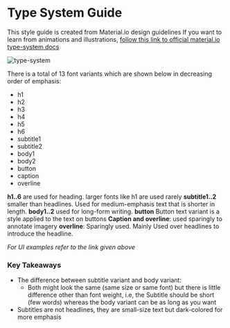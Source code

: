 # Type System Guide

This style guide is created from Material.io design guidelines
If you want to learn from animations and illustrations, [follow this link to official material.io type-system docs](https://material.io/design/typography/the-type-system.html#type-scale)

![type-system](./assets/material-type-face.png)

There is a total of 13 font variants which are shown below in decreasing order of emphasis:

- h1
- h2
- h3
- h4
- h5
- h6
- subtitle1
- subtitle2
- body1
- body2
- button
- caption
- overline

**h1..6** are used for heading. larger fonts like h1 are used rarely
**subtitle1..2** smaller than headlines. Used for medium-emphasis text that is shorter in length.
**body1..2** used for long-form writing.
**button** Button text variant is a style applied to the text on buttons
**Caption and overline**: used sparingly to annotate imagery
**overline**: Sparingly used. Mainly Used over headlines to introduce the headline.

_For UI examples refer to the link given above_

### Key Takeaways

- The difference between subtitle variant and body variant:
  - Both might look the same (same size or same font) but there is little difference other than font weight, i.e, the Subtitle should be short (few words) whereas the body variant can be as long as you want
- Subtitles are not headlines, they are small-size text but dark-colored for more emphasis
